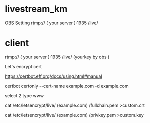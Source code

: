 # livestream_km
OBS Setting 
rtmp:// ( your server ):1935 /live/ 

# client
rtmp:// ( your server ):1935 /live/ (yourkey by obs )


Let's encrypt cert

https://certbot.eff.org/docs/using.html#manual


certbot certonly --cert-name example.com -d example.com


select 2 
type www


cat  /etc/letsencrypt/live/ (example.com) /fullchain.pem >custom.crt

cat  /etc/letsencrypt/live/ (example.com) /privkey.pem >custom.key

